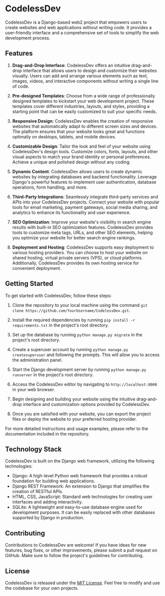 # CodelessDev

CodelessDev is a Django-based web2 project that empowers users to create websites and web applications without writing code. It provides a user-friendly interface and a comprehensive set of tools to simplify the web development process.

## Features

1. **Drag-and-Drop Interface**: CodelessDev offers an intuitive drag-and-drop interface that allows users to design and customize their websites visually. Users can add and arrange various elements such as text, images, videos, and interactive components without writing a single line of code.
    
2. **Pre-designed Templates**: Choose from a wide range of professionally designed templates to kickstart your web development project. These templates cover different industries, layouts, and styles, providing a starting point that can be easily customized to suit your specific needs.
    
3. **Responsive Design**: CodelessDev enables the creation of responsive websites that automatically adapt to different screen sizes and devices. The platform ensures that your website looks great and functions optimally on desktops, tablets, and mobile devices.
    
4. **Customizable Design**: Tailor the look and feel of your website using CodelessDev's design tools. Customize colors, fonts, layouts, and other visual aspects to match your brand identity or personal preferences. Achieve a unique and polished design without any coding.
    
5. **Dynamic Content**: CodelessDev allows users to create dynamic websites by integrating databases and backend functionality. Leverage Django's powerful features to implement user authentication, database operations, form handling, and more.
    
6. **Third-Party Integrations**: Seamlessly integrate third-party services and APIs into your CodelessDev projects. Connect your website with popular tools for email marketing, payment gateways, social media sharing, and analytics to enhance its functionality and user experience.
    
7. **SEO Optimization**: Improve your website's visibility in search engine results with built-in SEO optimization features. CodelessDev provides tools to customize meta tags, URLs, and other SEO elements, helping you optimize your website for better search engine rankings.
    
8. **Deployment and Hosting**: CodelessDev supports easy deployment to various hosting providers. You can choose to host your website on shared hosting, virtual private servers (VPS), or cloud platforms. Additionally, CodelessDev provides its own hosting service for convenient deployment.
    

## Getting Started

To get started with CodelessDev, follow these steps:

1. Clone the repository to your local machine using the command `git clone https://github.com/YourUsername/CodelessDev.git`.
    
2. Install the required dependencies by running `pip install -r requirements.txt` in the project's root directory.
    
3. Set up the database by running `python manage.py migrate` in the project's root directory.
    
4. Create a superuser account by running `python manage.py createsuperuser` and following the prompts. This will allow you to access the administration panel.
    
5. Start the Django development server by running `python manage.py runserver` in the project's root directory.
    
6. Access the CodelessDev editor by navigating to `http://localhost:8000` in your web browser.
    
7. Begin designing and building your website using the intuitive drag-and-drop interface and customization options provided by CodelessDev.
    
8. Once you are satisfied with your website, you can export the project files or deploy the website to your preferred hosting provider.
    

For more detailed instructions and usage examples, please refer to the documentation included in the repository.

## Technology Stack

CodelessDev is built on the Django web framework, utilizing the following technologies:

- Django: A high-level Python web framework that provides a robust foundation for building web applications.
- Django REST Framework: An extension to Django that simplifies the creation of RESTful APIs.
- HTML, CSS, JavaScript: Standard web technologies for creating user interfaces and adding interactivity.
- SQLite: A lightweight and easy-to-use database engine used for development purposes. It can be easily replaced with other databases supported by Django in production.

## Contributing

Contributions to CodelessDev are welcome! If you have ideas for new features, bug fixes, or other improvements, please submit a pull request on GitHub. Make sure to follow the project's guidelines for contributing.

## License

CodelessDev is released under the [MIT License](https://opensource.org/licenses/MIT). Feel free to modify and use the codebase for your own projects.
